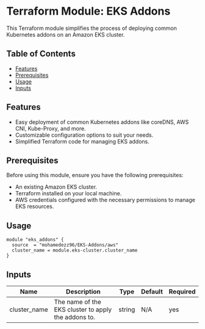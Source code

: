 # Terraform Module: EKS Addons

This Terraform module simplifies the process of deploying common Kubernetes addons on an Amazon EKS cluster.

## Table of Contents

- [Features](#features)
- [Prerequisites](#prerequisites)
- [Usage](#usage)
- [Inputs](#inputs)

## Features

- Easy deployment of common Kubernetes addons like coreDNS, AWS CNI, Kube-Proxy, and more.
- Customizable configuration options to suit your needs.
- Simplified Terraform code for managing EKS addons.

## Prerequisites

Before using this module, ensure you have the following prerequisites:

- An existing Amazon EKS cluster.
- Terraform installed on your local machine.
- AWS credentials configured with the necessary permissions to manage EKS resources.

## Usage

```hcl
module "eks_addons" {
  source  = "mohamedezz96/EKS-Addons/aws"
  cluster_name = module.eks-cluster.cluster_name
}
```

## Inputs

| Name          | Description                               | Type   | Default | Required |
|---------------|-------------------------------------------|--------|---------|----------|
| cluster_name  | The name of the EKS cluster to apply the addons to. | string |   N/A      | yes      |


